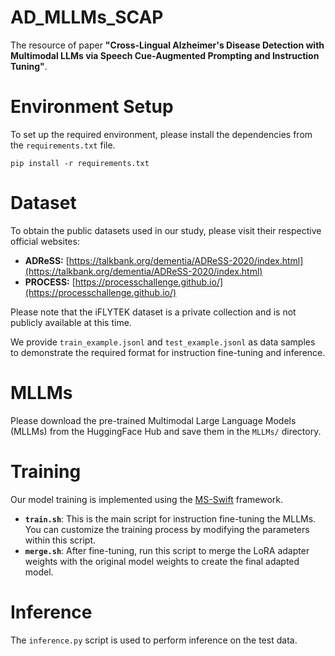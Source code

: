 # AD_MLLMs_SCAP

The resource of paper **"Cross-Lingual Alzheimer's Disease Detection with Multimodal LLMs via Speech Cue-Augmented Prompting and Instruction Tuning"**.

# Environment Setup

To set up the required environment, please install the dependencies from the `requirements.txt` file.

```
pip install -r requirements.txt
```

# Dataset

To obtain the public datasets used in our study, please visit their respective official websites:

* **ADReSS:** [https://talkbank.org/dementia/ADReSS-2020/index.html](https://talkbank.org/dementia/ADReSS-2020/index.html)
* **PROCESS:** [https://processchallenge.github.io/](https://processchallenge.github.io/)

Please note that the iFLYTEK dataset is a private collection and is not publicly available at this time.

We provide `train_example.jsonl` and `test_example.jsonl` as data samples to demonstrate the required format for instruction fine-tuning and inference.

# MLLMs

Please download the pre-trained Multimodal Large Language Models (MLLMs) from the HuggingFace Hub and save them in the `MLLMs/` directory.

# Training

Our model training is implemented using the [MS-Swift](https://github.com/modelscope/ms-swift) framework.

* **`train.sh`**: This is the main script for instruction fine-tuning the MLLMs. You can customize the training process by modifying the parameters within this script.
* **`merge.sh`**: After fine-tuning, run this script to merge the LoRA adapter weights with the original model weights to create the final adapted model.

# Inference

The `inference.py` script is used to perform inference on the test data.